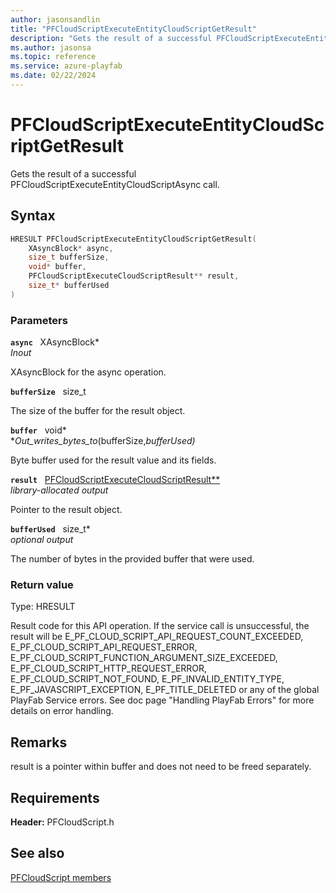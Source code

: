 ```yaml
---
author: jasonsandlin
title: "PFCloudScriptExecuteEntityCloudScriptGetResult"
description: "Gets the result of a successful PFCloudScriptExecuteEntityCloudScriptAsync call."
ms.author: jasonsa
ms.topic: reference
ms.service: azure-playfab
ms.date: 02/22/2024
---
```


# PFCloudScriptExecuteEntityCloudScriptGetResult  

Gets the result of a successful PFCloudScriptExecuteEntityCloudScriptAsync call.  

## Syntax  
  
```cpp
HRESULT PFCloudScriptExecuteEntityCloudScriptGetResult(  
    XAsyncBlock* async,  
    size_t bufferSize,  
    void* buffer,  
    PFCloudScriptExecuteCloudScriptResult** result,  
    size_t* bufferUsed  
)  
```  
  
### Parameters  
  
**`async`** &nbsp; XAsyncBlock*  
*_Inout_*  
  
XAsyncBlock for the async operation.  
  
**`bufferSize`** &nbsp; size_t  
  
The size of the buffer for the result object.  
  
**`buffer`** &nbsp; void*  
*_Out_writes_bytes_to_(bufferSize,*bufferUsed)*  
  
Byte buffer used for the result value and its fields.  
  
**`result`** &nbsp; [PFCloudScriptExecuteCloudScriptResult**](../../pfcloudscripttypes/structs/pfcloudscriptexecutecloudscriptresult.md)  
*library-allocated output*  
  
Pointer to the result object.  
  
**`bufferUsed`** &nbsp; size_t*  
*optional output*  
  
The number of bytes in the provided buffer that were used.  
  
  
### Return value
Type: HRESULT
  
Result code for this API operation. If the service call is unsuccessful, the result will be E_PF_CLOUD_SCRIPT_API_REQUEST_COUNT_EXCEEDED, E_PF_CLOUD_SCRIPT_API_REQUEST_ERROR, E_PF_CLOUD_SCRIPT_FUNCTION_ARGUMENT_SIZE_EXCEEDED, E_PF_CLOUD_SCRIPT_HTTP_REQUEST_ERROR, E_PF_CLOUD_SCRIPT_NOT_FOUND, E_PF_INVALID_ENTITY_TYPE, E_PF_JAVASCRIPT_EXCEPTION, E_PF_TITLE_DELETED or any of the global PlayFab Service errors. See doc page "Handling PlayFab Errors" for more details on error handling.
  
## Remarks  
  
result is a pointer within buffer and does not need to be freed separately.
  
## Requirements  
  
**Header:** PFCloudScript.h
  
## See also  
[PFCloudScript members](../pfcloudscript_members.md)  

  
  
